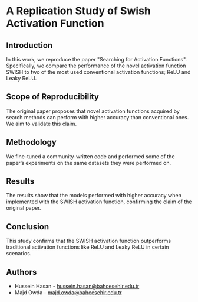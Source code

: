 # A Replication Study of Swish Activation Function

## Introduction
In this work, we reproduce the paper "Searching for Activation Functions". Specifically, we compare the performance of the novel activation function SWISH to two of the most used conventional activation functions; ReLU and Leaky ReLU.

## Scope of Reproducibility
The original paper proposes that novel activation functions acquired by search methods can perform with higher accuracy than conventional ones. We aim to validate this claim.

## Methodology
We fine-tuned a community-written code and performed some of the paper’s experiments on the same datasets they were performed on.

## Results
The results show that the models performed with higher accuracy when implemented with the SWISH activation function, confirming the claim of the original paper.

## Conclusion
This study confirms that the SWISH activation function outperforms traditional activation functions like ReLU and Leaky ReLU in certain scenarios.

## Authors
- Hussein Hasan - [hussein.hasan@bahcesehir.edu.tr](mailto:hussein.hasan@bahcesehir.edu.tr)
- Majd Owda - [majd.owda@bahcesehir.edu.tr](mailto:majd.owda@bahcesehir.edu.tr)

